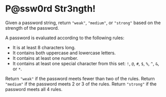# P@ssw0rd Str3ngth!

Given a password string, return `"weak"`, `"medium"`, or `"strong"` based on the strength of the password.

A password is evaluated according to the following rules:

-   It is at least 8 characters long.
-   It contains both uppercase and lowercase letters.
-   It contains at least one number.
-   It contains at least one special character from this set: `!`, `@`, `#`, `$`, `%`, `^`, `&`, or `*`.

Return `"weak"` if the password meets fewer than two of the rules. Return `"medium"` if the password meets 2 or 3 of the rules. Return `"strong"` if the password meets all 4 rules.